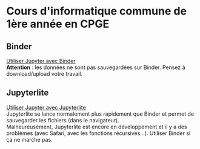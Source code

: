 # Cours d'informatique commune de 1ère année en CPGE

## Binder
[Utiliser Jupyter avec Binder](https://mybinder.org/v2/gh/fortierq/itc-binder/main?urlpath=git-pull%3Frepo%3Dhttps%253A%252F%252Fgithub.com%252Ffortierq%252Fitc1-2021%26urlpath%3Dlab%252Ftree%252Fitc1-2021%252Ffiles%26branch%3Dmaster)  
**Attention** : les données ne sont pas sauvegardées sur Binder. Pensez à download/upload votre travail.

## Jupyterlite
[Utiliser Jupyter avec Jupyterlite](https://fortierq.github.io/itc1-2021/)  
Jupyterlite se lance normalement plus rapidement que Binder et permet de sauvegarder les fichiers (dans le navigateur).  
Malheureusement, Jupyterlite est encore en développement et il y a des problèmes (avec Safari, avec les fonctions récursives...). Utiliser Binder si ça ne marche pas.
